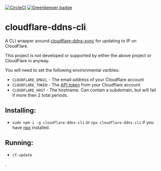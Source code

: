 [![CircleCI](https://circleci.com/gh/drazisil/cloudflare-ddns-cli.svg?style=shield)](https://circleci.com/gh/drazisil/cloudflare-ddns-cli) [![Greenkeeper badge](https://badges.greenkeeper.io/drazisil/cloudflare-ddns-cli.svg)](https://greenkeeper.io/)

# cloudflare-ddns-cli

A CLI wrapper around [cloudflare-ddns-sync](https://www.npmjs.com/package/cloudflare-ddns-sync) for updating to IP on CloudFlare.

This project is not developed or supported by either the above project or CloudFlare in anyway.

You will need to set the following environmental varibles:

- `CLOUDFLARE_EMAIL` - The email address of your Cloudflare account
- `CLOUDFLARE_TOKEN` - The [API token](https://dash.cloudflare.com/profile) from your Cloudflare account
- `CLOUDFLARE_HOST` - The hostname. Can contain a subdomain, but will fail if more then 2 total periods.

## Installing:

- `sudo npm i -g cloudflare-ddns-cli` or `npx cloudflare-ddns.cli` if you have [npx](https://www.npmjs.com/package/npx) installed.

## Running:

- `cf-update`

.
